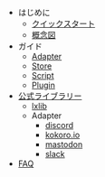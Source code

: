 - はじめに
  - [クイックスタート](quickstart.md)
  - [概念図](conceptual-diagram.md)
- ガイド
  - [Adapter](adapter.md)
  - [Store](store.md)
  - [Script](script.md)
  - [Plugin](plugin.md)
- [公式ライブラリー](library/)
  - [lxlib](library/lxlib/)
  - Adapter
    - [discord](library/adapter/discord.md)
    - [kokoro.io](library/adapter/kokoro-io.md)
    - [mastodon](library/adapter/mastodon.md)
    - [slack](library/adapter/slack.md)
- [FAQ](faq.md)